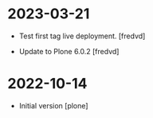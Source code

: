 # 2023-03-21

* Test first tag live deployment. [fredvd]

* Update to Plone 6.0.2 [fredvd]


# 2022-10-14

- Initial version [plone]
